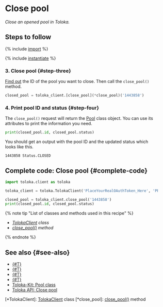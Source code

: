 # Close pool

_Close an opened pool in Toloka._

## Steps to follow

{% include [import](../_includes/recipes/import.md) %}

{% include [instantiate](../_includes/recipes/instantiate.md) %}

### 3. Close pool {#step-three}

[Find out](./get-pools.md) the ID of the pool you want to close. Then call the `close_pool()` method.

```python
closed_pool = toloka_client.[close_pool](*close_pool)('1443858')
```

### 4. Print pool ID and status {#step-four}

The `close_pool()` request will return the [Pool](../reference/toloka.client.pool.Pool.md) class object. You can use its attributes to print the information you need.

```python
print(closed_pool.id, closed_pool.status)
```

You should get an output with the pool ID and the updated status which looks like this.

```bash
1443858 Status.CLOSED
```

## Complete code: Close pool {#complete-code}

```python
import toloka.client as toloka

toloka_client = toloka.TolokaClient('PlaceYourRealOAuthToken_Here', 'PRODUCTION')

closed_pool = toloka_client.close_pool('1443858')
print(closed_pool.id, closed_pool.status)
```

{% note tip "List of classes and methods used in this recipe" %}

- _[TolokaClient](../reference/toloka.client.TolokaClient.md) class_
- _[close_pool()](../reference/toloka.client.TolokaClient.close_pool.md) method_

{% endnote %}

## See also {#see-also}

- [{#T}](../../guide/concepts/overview.md)
- [{#T}](./learn-basics.md)
- [{#T}](./use-cases.md)
- [{#T}](./get-pools.md)
- [Toloka-Kit: Pool class](../reference/toloka.client.pool.Pool.md)
- [Toloka API: Close pool](https://toloka.ai/docs/api/api-reference/#post-/pools/-id-/close)

[*TolokaClient]: [TolokaClient](../reference/toloka.client.TolokaClient.md) class
[*close_pool]: [close_pool()](../reference/toloka.client.TolokaClient.close_pool.md) method